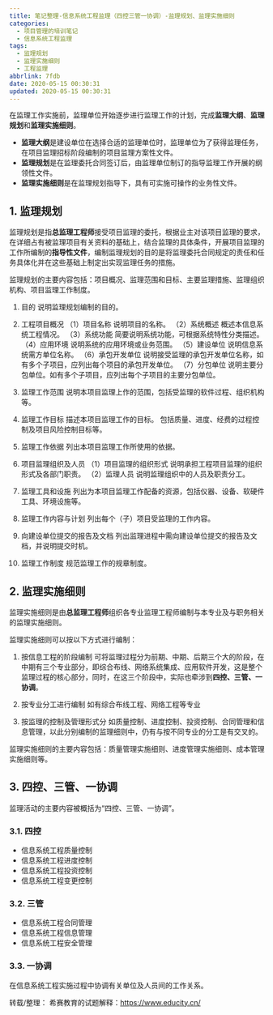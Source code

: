 ```yaml
---
title: 笔记整理-信息系统工程监理（四控三管一协调）-监理规划、监理实施细则
categories:
  - 项目管理的培训笔记
  - 信息系统工程监理
tags:
  - 监理规划
  - 监理实施细则
  - 工程监理
abbrlink: 7fdb
date: 2020-05-15 00:30:31
updated: 2020-05-15 00:30:31
---
```


在监理工作实施前，监理单位开始逐步进行监理工作的计划，完成**监理大纲**、**监理规划**和**监理实施细则**。

- **监理大纲**是建设单位在选择合适的监理单位时，监理单位为了获得监理任务，在项目监理招标阶段编制的项目监理方案性文件。
- **监理规划**是在监理委托合同签订后，由监理单位制订的指导监理工作开展的纲领性文件。
- **监理实施细则**是在监理规划指导下，具有可实施可操作的业务性文件。

<!-- more -->

## 1. 监理规划

监理规划是指**总监理工程师**接受项目监理的委托，根据业主对该项目监理的要求，在详细占有被监理项目有关资料的基础上，结合监理的具体条件，开展项目监理的工作所编制的**指导性文件**，编制监理规划的目的是将监理委托合同规定的责任和任务具体化并在这些基础上制定出实现监理任务的措施。

监理规划的主要内容包括：项目概况、监理范围和目标、主要监理措施、监理组织机构、项目监理工作制度。

1. 目的
说明监理规划编制的目的。

2. 工程项目概况
（1）项目名称
说明项目的名称。
（2）系统概述
概述本信息系统工程情况。
（3）系统功能
简要说明系统功能，可根据系统特性分类描述。
（4）应用环境
说明系统的应用环境或业务范围。
（5）建设单位
说明信息系统需方单位名称。
（6）承包开发单位
说明接受监理的承包开发单位名称，如有多个子项目，应列出每个项目的承包开发单位。
（7）分包单位
说明主要分包单位。如有多个子项目，应列出每个子项目的主要分包单位。

3. 监理工作范围
说明本项目监理上作的范围，包括受监理的软件过程、组织机构等。

4. 监理工作目标
描述本项目监理工作的目标。
包括质量、进度、经费的过程控制及项目风险控制目标等。

5. 监理工作依据
列出本项目监理工作所使用的依据。

6. 项目监理组织及人员
（1）项目监理的组织形式
说明承担工程项目监理的组织形式及各部门职责。
（2）监理人员
说明监理组织中的人员及职责分工。

7. 监理工具和设施
列出为本项目监理工作配备的资源，包括仪器、设备、软硬件工具、环境设施等。

8. 监理工作内容与计划
列出每个（子）项目受监理的工作内容。

9. 向建设单位提交的报告及文档
列出监理进程中需向建设单位提交的报告及文档，并说明提交时机。

10. 监理工作制度
规范监理工作的规章制度。

## 2. 监理实施细则

监理实施细则是由**总监理工程师**组织各专业监理工程师编制与本专业及与职务相关的监理实施细则。

监理实施细则可以按以下方式进行编制：

1. 按信息工程的阶段编制
  可将监理过程分为前期、中期、后期三个大的阶段，在中期有三个专业部分，即综合布线、网络系统集成、应用软件开发，这是整个监理过程的核心部分，同时，在这三个阶段中，实际也牵涉到**四控、三管、一协调**。

2. 按专业分工进行编制
   如有综合布线工程、网络工程等专业
  
3. 按监理的控制及管理形式分
  如质量控制、进度控制、投资控制、合同管理和信息管理，以此分别编制的监理细则中，仍有与按不同专业的分工是有交叉的。
  
监理实施细则的主要内容包括：质量管理实施细则、进度管理实施细则、成本管理实施细则等。

## 3. 四控、三管、一协调

监理活动的主要内容被概括为“四控、三管、一协调”。

### 3.1. 四控

- 信息系统工程质量控制
- 信息系统工程进度控制
- 信息系统工程投资控制
- 信息系统工程变更控制

### 3.2. 三管

- 信息系统工程合同管理
- 信息系统工程信息管理
- 信息系统工程安全管理

### 3.3. 一协调

在信息系统工程实施过程中协调有关单位及人员间的工作关系。

转载/整理：
希赛教育的试题解释：<https://www.educity.cn/>
